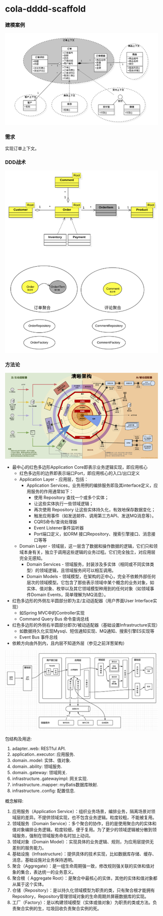 # cola-dddd-scaffold

### 建模案例

![订单领域建模](./docs/订单模型关系图.png)

### 需求

实现订单上下文。

### DDD战术

![DDD战术](./docs/DDD战术.png)

### 方法论

![清晰架构](./docs/清晰架构.png)

* 最中心的红色多边形Application Core即表示业务逻辑实现，即应用核心
    * 红色多边形的边界即表示端口Port，即应用核心的入口/出口定义
    * Application Layer - 应用层，包括：
        * Application Services，业务用例的编排服务即及其interface定义，应用服务的作用通常如下：
            * 使用 Repository 查找一个或多个实体；
            * 让这些实体执行一些领域逻辑；
            * 再次使用 Repository 让这些实体持久化，有效地保存数据变化；
            * 触发应用事件（如发送邮件、调用第三方API、发送MQ消息等）。
            * CQRS命令/查询处理器
            * Event Listener事件监听器
            * Port端口定义，如ORM 接口Repository、搜索引擎接口、消息接口等等
    * Domain Layer - 领域层，这一层含了数据和操作数据的逻辑，它们只和领域本身有关，独立于调用这些逻辑的业务过程。它们完全独立，对应用层完全无感知。
        * Domain Services - 领域服务，封装涉及多实体（相同或不同实体类型）的领域逻辑，且领域服务间可以相互调用。
        * Domain Models - 领域模型，在架构的正中心，完全不依赖外部任何层次的领域模型。它包含了那些表示领域中某个概念的业务对象，如实体、值对象、枚举以及其它领域模型种用到的任何对象（如领域事件Domain Events，简单理解为MQ消息）。
* 红色多边形的外侧左半圆部分即为主/主动适配器（用户界面User Interface实现）
    * 如Spring MVC中的Controller实现
    * Command Query Bus 命令查询总线
* 红色多边形的外侧右半圆部分即次/被动适配器（基础设置Infrastructure实现）
    * 如数据持久化实现Mysql、短信通知实现、MQ通知、搜索引擎ES实现等
    * Event Bus 事件总线
* 依赖方向由外到内，且内层不知道外层（参见之前洋葱架构）

![DDD各层职责](./docs/DDD各层职责.png)

包结构及用途:

1. adapter.<aggregate-name>.web: RESTful API.
2. application.<aggregate-name>.executor: 应用服务.
3. domain.<aggregate-name>.model: 实体、值对象.
4. domain.<aggregate-name>.ability: 领域服务.
5. domain.<aggregate-name>.gateway: 领域网关.
6. infrastructure.<aggregate-name>.gatewayimpl: 网关实现.
7. infrastructure.<aggregate-name>.mapper: myBatis数据库映射.
8. infrastructure.<aggregate-name>.config: 配置信息.

概念解释:

1. 应用服务（Application Service）：组织业务场景，编排业务，隔离场景对领域层的差异。不提供领域实现，也不包含业务逻辑。粒度较粗，不能被复用。
2. 领域服务（Domain Service）：多个聚合的协作，目的是使用聚合内的实体和值对象编排业务逻辑。粒度较细，便于复用。为了更少的领域逻辑被分散到领域服务，强制在领域服务命名时加上动词。
3. 领域对象（Domain Model）：实现具体的业务逻辑、规则，为应用层提供无差别的服务能力。
4. 基础设施（Infrastructure）：提供具体的技术实现，比如数据库存储、缓存、消息，基础设施对业务保持透明。
5. 聚合（Aggregate）：是一组生命周期强一致，修改规则强关联的实体和值对象的集合，表达统一的业务意义。
6. 聚合根（ Aggregate Root）：是聚合中最核心的实体，其他的实体和值对象都从属于这个实体。
7. 仓储（Repository）：是以持久化领域模型为职责的类，只有聚合根才能拥有Repository，Repository管理领域对象的生命周期并屏蔽数据库的实现。
8. 工厂（Factory）：是以构建领域模型（实体或值对象）为职责的类或方法。负责聚合实例的生，垃圾回收负责聚合实例的死。
